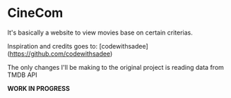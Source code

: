 # CineCom #

It's basically a website to view movies base on certain criterias.

Inspiration and credits goes to: 
[codewithsadee]
(https://github.com/codewithsadee)

The only changes I'll be making to the original project is reading data from TMDB API

**WORK IN PROGRESS**
